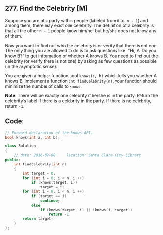 ## 277. Find the Celebrity [M]
Suppose you are at a party with `n` people (labeled from `0` to` n - 1`) and among them, there may exist one celebrity. The definition of a celebrity is that all the other `n - 1` people know him/her but he/she does not know any of them.   

Now you want to find out who the celebrity is or verify that there is not one. The only thing you are allowed to do is to ask questions like: "Hi, A. Do you know B?" to get information of whether A knows B. You need to find out the celebrity (or verify there is not one) by asking as few questions as possible (in the asymptotic sense).   

You are given a helper function bool `knows(a, b)` which tells you whether A knows B. Implement a function `int findCelebrity(n)`, your function should minimize the number of calls to `knows`.   

**Note**: There will be exactly one celebrity if he/she is in the party. Return the celebrity's label if there is a celebrity in the party. If there is no celebrity, return `-1`.   

## Code:
```c++
// Forward declaration of the knows API.
bool knows(int a, int b);

class Solution 
{
    // date: 2016-09-08     location: Santa Clara City Library
public:
    int findCelebrity(int n) 
    {
        int target = 0;
        for (int i = 0; i < n; i ++)
            if (knows(target, i))
                target = i;
        for (int i = 0; i < n; i ++)
            if (target == i)    
                continue;
            else
                if (knows(target, i) || !knows(i, target))
                    return -1;
        return target;
    }
};
```

